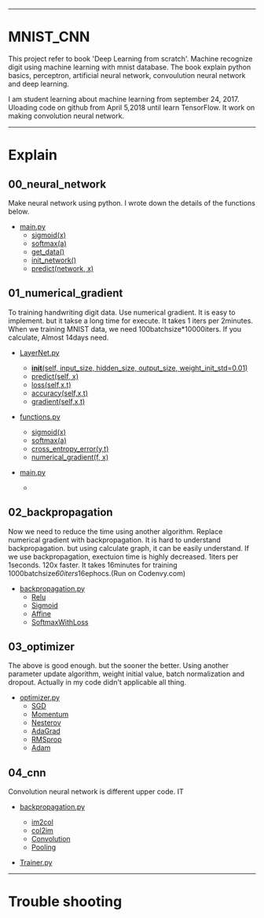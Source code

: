 <hr/>

# MNIST_CNN


This project refer to book 'Deep Learning from scratch'. Machine recognize digit using machine learning with mnist database. 
The book explain python basics, perceptron, artificial neural network, convoulution neural network and deep learning.

I am student learning about machine learning from september 24, 2017. Uloading code on github from April 5,2018 until learn TensorFlow. It 
work on making convolution neural network. 

<hr/>

# Explain 
## 00_neural_network
 Make neural network using python. I wrote down the details of the functions below.
 * [main.py]()
   * [sigmoid(x)](https://github.com/nayohan/mnist_cnn/wiki#32-activation-function)
   * [softmax(a)]()
   * [get_data()]()
   * [init_network()]()
   * [predict(network, x)]()
   
## 01_numerical_gradient
To training handwriting digit data. Use numerical gradient. It is easy to implement. but it takse a long time for execute. It takes 1 iters per 2minutes. When we training MNIST data, we need 100batchsize*10000iters. If you calculate, Almost 14days need.

 * [LayerNet.py]()
   * [__init__(self, input_size, hidden_size, output_size, weight_init_std=0.01)]()
   * [predict(self, x)]()
   * [loss(self,x,t)]()
   * [accuracy(self,x,t)]()
   * [gradient(self,x,t)]()
   
 * [functions.py]()
   * [sigmoid(x)]()
   * [softmax(a)]()
   * [cross_entropy_error(y,t)]()
   * [numerical_gradient(f, x)]()
   
 * [main.py]()
   * []()
 
## 02_backpropagation
Now we need to reduce the time using another algorithm. Replace numerical gradient with backpropagation. It is hard to understand backpropagation. but using calculate graph, it can be easily understand. If we use backpropagation, exectuion time is highly decreased. 1iters per 1seconds. 120x faster. It takes 16minutes for training 1000batchsize*60iters*16ephocs.(Run on Codenvy.com)

 * [backpropagation.py]()
    * [Relu]()
    * [Sigmoid]() 
    * [Affine]()
    * [SoftmaxWithLoss]()
    
## 03_optimizer
The above is good enough. but the sooner the better. Using another parameter update algorithm, weight initial value, batch normalization and dropout. Actually in my code didn't applicable all thing.
 * [optimizer.py]()
    * [SGD]()
    * [Momentum]()
    * [Nesterov]()
    * [AdaGrad]()
    * [RMSprop]()
    * [Adam]()
    
## 04_cnn
Convolution neural network is different upper code. IT
 * [backpropagation.py]()
    * [im2col]()
    * [col2im]() 
    * [Convolution]()
    * [Pooling]()

 * [Trainer.py]()
    
<hr/>

# Trouble shooting

